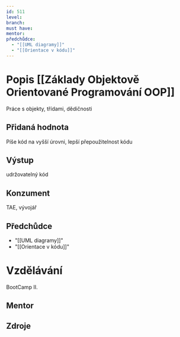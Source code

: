 ```yaml
---
id: 511
level: 
branch: 
must have: 
mentor: 
předchůdce: 
  - "[[UML diagramy]]"
  - "[[Orientace v kódu]]"
---
```



# Popis [[Základy Objektově Orientované Programování OOP]]
Práce s objekty, třídami, dědičnosti

## Přidaná hodnota
Píše kód na vyšší úrovni, lepší přepoužitelnost kódu

## Výstup
udržovatelný kód

## Konzument
TAE, vývojář

## Předchůdce

  - "[[UML diagramy]]"
  - "[[Orientace v kódu]]"

# Vzdělávání
BootCamp II.

## Mentor


## Zdroje